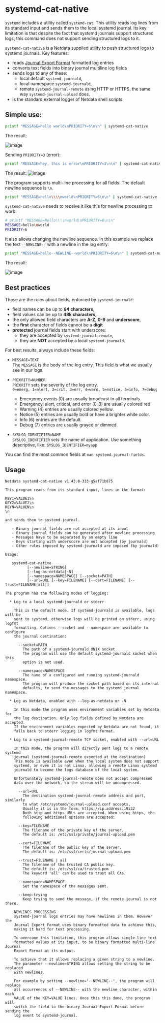 # systemd-cat-native

`systemd` includes a utility called `systemd-cat`. This utility reads log lines from its standard input and sends them
to the local systemd journal. Its key limitation is that despite the fact that systemd journals support structured logs,
this command does not support sending structured logs to it.

`systemd-cat-native` is a Netdata supplied utility to push structured logs to systemd journals. Key features:

- reads [Journal Export Format](https://systemd.io/JOURNAL_EXPORT_FORMATS/) formatted log entries
- converts text fields into binary journal multiline log fields
- sends logs to any of these:
  - local default `systemd-journald`,
  - local namespace `systemd-journald`,
  - remote `systemd-journal-remote` using HTTP or HTTPS, the same way `systemd-journal-upload` does.
- is the standard external logger of Netdata shell scripts

## Simple use:

```bash
printf "MESSAGE=hello world\nPRIORITY=6\n\n" | systemd-cat-native
```

The result:

![image](https://github.com/netdata/netdata/assets/2662304/689d5e03-97ee-40a8-a690-82b7710cef7c)


Sending `PRIORITY=3` (error):

```bash
printf "MESSAGE=hey, this is error\nPRIORITY=3\n\n" | systemd-cat-native
```

The result:
![image](https://github.com/netdata/netdata/assets/2662304/faf3eaa5-ac56-415b-9de8-16e6ceed9280)

The program supports multi-line processing for all fields. The default newline sequence is `\n`.

```bash
printf "MESSAGE=hello\\\\nworld\nPRIORITY=6\n\n" | systemd-cat-native --newline='\n'
```

`systemd-cat-native` needs to receive it like this for newline processing to work:

```bash
# printf "MESSAGE=hello\\\\nworld\nPRIORITY=6\n\n"
MESSAGE=hello\nworld
PRIORITY=6

```

It also allows changing the newline sequence. In this example we replace the text `--NEWLINE--` with a newline in the log entry:

```bash
printf "MESSAGE=hello--NEWLINE--world\nPRIORITY=6\n\n" | systemd-cat-native --newline='--NEWLINE--'
```

The result:

![image](https://github.com/netdata/netdata/assets/2662304/d6037b4a-87da-4693-ae67-e07df0decdd9)


## Best practices

These are the rules about fields, enforced by `systemd-journald`:

- field names can be up to **64 characters**,
- field values can be up to **48k characters**,
- the only allowed field characters are **A-Z**, **0-9** and **underscore**,
- the **first** character of fields cannot be a **digit**
- **protected** journal fields start with underscore:
  * they are accepted by `systemd-journal-remote`,
  * they are **NOT** accepted by a local `systemd-journald`.

For best results, always include these fields:

- `MESSAGE=TEXT`<br/>
  The `MESSAGE` is the body of the log entry.
  This field is what we usually see in our logs.

- `PRIORITY=NUMBER`<br/>
  `PRIORITY` sets the severity of the log entry.<br/>
  `0=emerg, 1=alert, 2=crit, 3=err, 4=warn, 5=notice, 6=info, 7=debug`
  - Emergency events (0) are usually broadcast to all terminals.
  - Emergency, alert, critical, and error (0-3) are usually colored red.
  - Warning (4) entries are usually colored yellow.
  - Notice (5) entries are usually bold or have a brighter white color.
  - Info (6) entries are the default.
  - Debug (7) entries are usually grayed or dimmed.

- `SYSLOG_IDENTIFIER=NAME`<br/>
  `SYSLOG_IDENTIFIER` sets the name of application.
  Use something descriptive, like: `SYSLOG_IDENTIFIER=myapp`

You can find the most common fields at `man systemd.journal-fields`.


## Usage

```
Netdata systemd-cat-native v1.43.0-333-g5af71b875

This program reads from its standard input, lines in the format:

KEY1=VALUE1\n
KEY2=VALUE2\n
KEYN=VALUEN\n
\n

and sends them to systemd-journal.

   - Binary journal fields are not accepted at its input
   - Binary journal fields can be generated after newline processing
   - Messages have to be separated by an empty line
   - Keys starting with underscore are not accepted (by journald)
   - Other rules imposed by systemd-journald are imposed (by journald)

Usage:

   systemd-cat-native
          [--newline=STRING]
          [--log-as-netdata|-N]
          [--namespace=NAMESPACE] [--socket=PATH]
          [--url=URL [--key=FILENAME] [--cert=FILENAME] [--trust=FILENAME|all]]

The program has the following modes of logging:

  * Log to a local systemd-journald or stderr

    This is the default mode. If systemd-journald is available, logs will be
    sent to systemd, otherwise logs will be printed on stderr, using logfmt
    formatting. Options --socket and --namespace are available to configure
    the journal destination:

      --socket=PATH
        The path of a systemd-journald UNIX socket.
        The program will use the default systemd-journald socket when this
        option is not used.

      --namespace=NAMESPACE
        The name of a configured and running systemd-journald namespace.
        The program will produce the socket path based on its internal
        defaults, to send the messages to the systemd journal namespace.

  * Log as Netdata, enabled with --log-as-netdata or -N

    In this mode the program uses environment variables set by Netdata for
    the log destination. Only log fields defined by Netdata are accepted.
    If the environment variables expected by Netdata are not found, it
    falls back to stderr logging in logfmt format.

  * Log to a systemd-journal-remote TCP socket, enabled with --url=URL

    In this mode, the program will directly sent logs to a remote systemd
    journal (systemd-journal-remote expected at the destination)
    This mode is available even when the local system does not support
    systemd, or even it is not Linux, allowing a remote Linux systemd
    journald to become the logs database of the local system.

    Unfortunately systemd-journal-remote does not accept compressed
    data over the network, so the stream will be uncompressed.

      --url=URL
        The destination systemd-journal-remote address and port, similarly
        to what /etc/systemd/journal-upload.conf accepts.
        Usually it is in the form: https://ip.address:19532
        Both http and https URLs are accepted. When using https, the
        following additional options are accepted:

      --key=FILENAME
        The filename of the private key of the server.
        The default is: /etc/ssl/private/journal-upload.pem

      --cert=FILENAME
        The filename of the public key of the server.
        The default is: /etc/ssl/certs/journal-upload.pem

      --trust=FILENAME | all
        The filename of the trusted CA public key.
        The default is: /etc/ssl/ca/trusted.pem
        The keyword 'all' can be used to trust all CAs.

      --namespace=NAMESPACE
        Set the namespace of the messages sent.

      --keep-trying
        Keep trying to send the message, if the remote journal is not there.

    NEWLINES PROCESSING
    systemd-journal logs entries may have newlines in them. However the
    Journal Export Format uses binary formatted data to achieve this,
    making it hard for text processing.

    To overcome this limitation, this program allows single-line text
    formatted values at its input, to be binary formatted multi-line Journal
    Export Format at its output.

    To achieve that it allows replacing a given string to a newline.
    The parameter --newline=STRING allows setting the string to be replaced
    with newlines.

    For example by setting --newline='--NEWLINE--', the program will replace
    all occurrences of --NEWLINE-- with the newline character, within each
    VALUE of the KEY=VALUE lines. Once this this done, the program will
    switch the field to the binary Journal Export Format before sending the
    log event to systemd-journal.

```